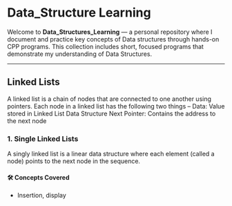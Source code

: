 # Data_Structure Learning
Welcome to **Data_Structures_Learning** — a personal repository where I document and practice key concepts of Data structures through hands-on CPP programs.
This collection includes short, focused programs that demonstrate my understanding of Data Structures.

---
## Linked Lists
A linked list is a chain of nodes that are connected to one another using pointers. Each node in a linked list has the following two things –
Data: Value stored in Linked List Data Structure
Next Pointer: Contains the address to the next node
### 1. Single Linked Lists
A singly linked list is a linear data structure where each element (called a node) points to the next node in the sequence.
#### 🛠️ Concepts Covered
- Insertion, display
